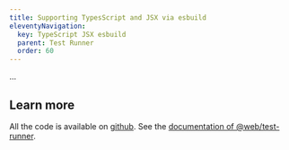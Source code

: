 ```yaml
---
title: Supporting TypesScript and JSX via esbuild
eleventyNavigation:
  key: TypeScript JSX esbuild
  parent: Test Runner
  order: 60
---
```


...

## Learn more

All the code is available on [github](https://github.com/modernweb-dev/example-projects/tree/master/learn/test-runner-typescript-jsx-esbuild).
See the [documentation of @web/test-runner](../../docs/test-runner/overview.md).

